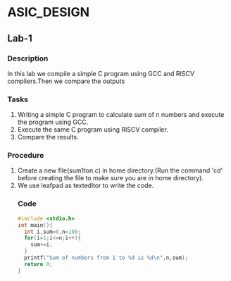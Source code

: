 # ASIC_DESIGN
## Lab-1
### Description
In this lab we compile a simple C program using GCC and RISCV compliers.Then we compare the outputs
### Tasks
1.  Writing a simple C program to calculate sum of n numbers and execute the program using GCC.
2.  Execute the same C program using RISCV compiler.
3.  Compare the results.
### Procedure
1. Create a new file(sum1ton.c) in home directory.(Run the command 'cd' before creating the file to make sure you are in home directory).
2. We use leafpad as texteditor to write the code.
   ### Code
   ```c
   #include <stdio.h>
   int main(){
     int i,sum=0,n=100;
     for(i=1;i<=n;i++){
       sum+=i;
     }
     printf("Sum of numbers from 1 to %d is %d\n",n,sum);
     return 0;
   }

